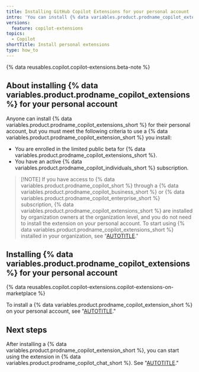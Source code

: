 ```yaml
---
title: Installing GitHub Copilot Extensions for your personal account
intro: 'You can install {% data variables.product.prodname_copilot_extensions %} for your personal account from {% data variables.product.prodname_marketplace %}.'
versions:
  feature: copilot-extensions
topics:
  - Copilot
shortTitle: Install personal extensions
type: how_to
---
```


{% data reusables.copilot.copilot-extensions.beta-note %}

## About installing {% data variables.product.prodname_copilot_extensions %} for your personal account

Anyone can install {% data variables.product.prodname_copilot_extensions_short %} for their personal account, but you must meet the following criteria to use a {% data variables.product.prodname_copilot_extension_short %} you install:

- You are enrolled in the limited public beta for {% data variables.product.prodname_copilot_extensions_short %}.
- You have an active {% data variables.product.prodname_copilot_individuals_short %} subscription.

> [!NOTE] If you have access to {% data variables.product.prodname_copilot_short %} through a {% data variables.product.prodname_copilot_business_short %} or {% data variables.product.prodname_copilot_enterprise_short %} subscription, {% data variables.product.prodname_copilot_extensions_short %} are installed by organization owners at the organization level, and you do not need to install the extension on your personal account. To start using {% data variables.product.prodname_copilot_extensions_short %} installed in your organization, see "[AUTOTITLE](/copilot/github-copilot-chat/github-copilot-extensions/using-github-copilot-extensions)."

## Installing {% data variables.product.prodname_copilot_extensions %} for your personal account

{% data reusables.copilot.copilot-extensions.copilot-extensions-on-marketplace %}

To install a {% data variables.product.prodname_copilot_extension_short %} on your personal account, see "[AUTOTITLE](/apps/using-github-apps/installing-a-github-app-from-github-marketplace-for-your-personal-account#installing-a-github-app-in-your-personal-account)."

## Next steps

After installing a {% data variables.product.prodname_copilot_extension_short %}, you can start using the extension in {% data variables.product.prodname_copilot_chat_short %}. See "[AUTOTITLE](/copilot/github-copilot-chat/github-copilot-extensions/using-github-copilot-extensions)."
